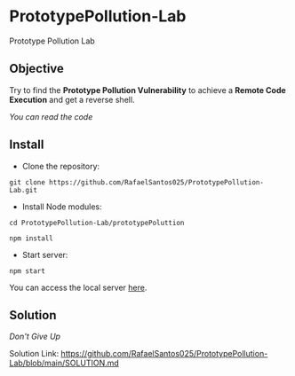 # PrototypePollution-Lab
Prototype Pollution Lab

## Objective
Try to find the **Prototype Pollution Vulnerability** to achieve a **Remote Code Execution** and get a reverse shell.

*You can read the code*

## Install

* Clone the repository:
```
git clone https://github.com/RafaelSantos025/PrototypePollution-Lab.git
```

* Install Node modules:
```
cd PrototypePollution-Lab/prototypePoluttion
```

```
npm install
```

* Start server:
```
npm start
```

You can access the local server [here](http://127.0.0.1:3333).

## Solution
*Don't Give Up*

Solution Link: https://github.com/RafaelSantos025/PrototypePollution-Lab/blob/main/SOLUTION.md

